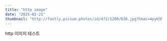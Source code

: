 ```yaml
---
title: "http image"
date: "2025-02-21"
thumbnail: "http://fastly.picsum.photos/id/472/1200/630.jpg?hmac=4pyH3MHMLet4fxNTVG9I4CRq33QsulhWt-tFSmUh4FA"
---
```


http 이미지 테스트
